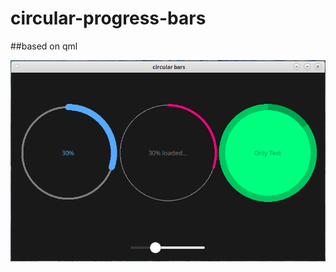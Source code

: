 # circular-progress-bars
##based on qml

![](https://github.com/radiobanka/circular-progress-bars/blob/master/screen/screen.png)
